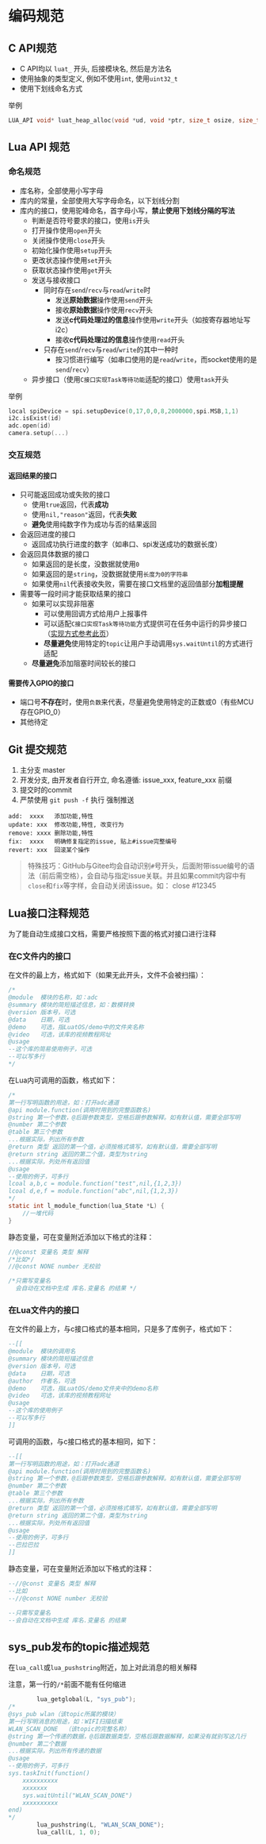 # 编码规范

## C API规范

- C API均以 `luat_` 开头, 后接模块名, 然后是方法名
- 使用抽象的类型定义, 例如不使用`int`, 使用`uint32_t`
- 使用下划线命名方式

举例

```c
LUA_API void* luat_heap_alloc(void *ud, void *ptr, size_t osize, size_t nsize);
```

## Lua API 规范

### 命名规范

- 库名称，全部使用小写字母
- 库内的常量，全部使用大写字母命名，以下划线分割
- 库内的接口，使用驼峰命名，首字母小写，**禁止使用下划线分隔的写法**
  - 判断是否符号要求的接口，使用`is`开头
  - 打开操作使用`open`开头
  - 关闭操作使用`close`开头
  - 初始化操作使用`setup`开头
  - 更改状态操作使用`set`开头
  - 获取状态操作使用`get`开头
  - 发送与接收接口
    - 同时存在`send`/`recv`与`read`/`write`时
      - 发送**原始数据**操作使用`send`开头
      - 接收**原始数据**操作使用`recv`开头
      - 发送**c代码处理过的信息**操作使用`write`开头（如按寄存器地址写i2c）
      - 接收**c代码处理过的信息**操作使用`read`开头
    - 只存在`send`/`recv`与`read`/`write`的其中一种时
      - 按习惯进行编写（如串口使用的是`read`/`write`，而socket使用的是`send`/`recv`）
  - 异步接口（使用`C接口实现Task等待功能`适配的接口）使用`task`开头

举例

```c
local spiDevice = spi.setupDevice(0,17,0,0,8,2000000,spi.MSB,1,1)
i2c.isExist(id)
adc.open(id)
camera.setup(...)
```

### 交互规范

#### 返回结果的接口

- 只可能返回成功或失败的接口
  - 使用`true`返回，代表**成功**
  - 使用`nil,"reason"`返回，代表**失败**
  - **避免**使用纯数字作为成功与否的结果返回
- 会返回进度的接口
  - 返回成功执行进度的数字（如串口、spi发送成功的数据长度）
- 会返回具体数据的接口
  - 如果返回的是长度，没数据就使用`0`
  - 如果返回的是`string`，没数据就使用`长度为0的字符串`
  - 如果使用`nil`代表接收失败，需要在接口文档里的返回值部分**加粗提醒**
- 需要等一段时间才能获取结果的接口
  - 如果可以实现非阻塞
    - 可以使用回调方式给用户上报事件
    - 可以适配`C接口实现Task等待功能`方式提供可在任务中运行的异步接口（[实现方式参考此页](https://wiki.luatos.com/develop/c_wait.html)）
    - **尽量避免**使用特定的`topic`让用户手动调用`sys.waitUntil`的方式进行适配
  - **尽量避免**添加阻塞时间较长的接口

#### 需要传入GPIO的接口

- 端口号**不存在**时，使用`负数`来代表，尽量避免使用特定的正数或0（有些MCU存在GPIO_0）
- 其他待定

## Git 提交规范

1. 主分支 master
2. 开发分支, 由开发者自行开立, 命名遵循: issue_xxx, feature_xxx 前缀
3. 提交时的commit
4. 严禁使用 `git push -f` 执行 强制推送

```
add:  xxxx   添加功能,特性
update: xxx  修改功能,特性, 改变行为
remove: xxxx 删除功能,特性
fix:  xxxx   明确修复指定的issue, 贴上#issue完整编号
revert: xxx  回滚某个操作
```

> 特殊技巧：GitHub与Gitee均会自动识别`#`号开头，后面附带issue编号的语法（前后需空格），会自动与指定issue关联。并且如果commit内容中有`close`和`fix`等字样，会自动关闭该issue。如： close #12345

## Lua接口注释规范

为了能自动生成接口文档，需要严格按照下面的格式对接口进行注释

### 在C文件内的接口

在文件的最上方，格式如下（如果无此开头，文件不会被扫描）：

```c
/*
@module  模块的名称，如：adc
@summary 模块的简短描述信息，如：数模转换
@version 版本号，可选
@data    日期，可选
@demo    可选，指LuatOS/demo中的文件夹名称
@video   可选，该库的视频教程网址
@usage
--这个库的简易使用例子，可选
--可以写多行
*/
```

在Lua内可调用的函数，格式如下：

```c
/*
第一行写明函数的用途，如：打开adc通道
@api module.function(调用时用到的完整函数名)
@string 第一个参数，@后跟参数类型，空格后跟参数解释。如有默认值，需要全部写明
@number 第二个参数
@table 第三个参数
...根据实际，列出所有参数
@return 类型 返回的第一个值，必须按格式填写，如有默认值，需要全部写明
@return string 返回的第二个值，类型为string
...根据实际，列处所有返回值
@usage
--使用的例子，可多行
lcoal a,b,c = module.function("test",nil,{1,2,3})
lcoal d,e,f = module.function("abc",nil,{1,2,3})
*/
static int l_module_function(lua_State *L) {
    //一堆代码
}
```

静态变量，可在变量附近添加以下格式的注释：

```c
//@const 变量名 类型 解释
/*比如*/
//@const NONE number 无校验

/*只需写变量名
  会自动在文档中生成 库名.变量名 的结果 */
```

### 在Lua文件内的接口

在文件的最上方，与c接口格式的基本相同，只是多了库例子，格式如下：

```lua
--[[
@module  模块的调用名
@summary 模块的简短描述信息
@version 版本号，可选
@data    日期，可选
@author  作者名，可选
@demo    可选，指LuatOS/demo文件夹中的demo名称
@video   可选，该库的视频教程网址
@usage
--这个库的使用例子
--可以写多行
]]
```

可调用的函数，与c接口格式的基本相同，如下：

```lua
--[[
第一行写明函数的用途，如：打开adc通道
@api module.function(调用时用到的完整函数名)
@string 第一个参数，@后跟参数类型，空格后跟参数解释。如有默认值，需要全部写明
@number 第二个参数
@table 第三个参数
...根据实际，列出所有参数
@return 类型 返回的第一个值，必须按格式填写，如有默认值，需要全部写明
@return string 返回的第二个值，类型为string
...根据实际，列处所有返回值
@usage
--使用的例子，可多行
--巴拉巴拉
]]
```

静态变量，可在变量附近添加以下格式的注释：

```lua
--//@const 变量名 类型 解释
--比如
--//@const NONE number 无校验

--只需写变量名
--会自动在文档中生成 库名.变量名 的结果
```

## sys_pub发布的topic描述规范

在`lua_call`或`lua_pushstring`附近，加上对此消息的相关解释

注意，第一行的`/*`前面不能有任何缩进

```c
        lua_getglobal(L, "sys_pub");
/*
@sys_pub wlan（该topic所属的模块）
第一行写明消息的用途，如：WIFI扫描结束
WLAN_SCAN_DONE  （该topic的完整名称）
@string 第一个传递的数据，@后跟数据类型，空格后跟数据解释，如果没有就别写这几行
@number 第二个数据
...根据实际，列出所有传递的数据
@usage
--使用的例子，可多行
sys.taskInit(function()
    xxxxxxxxxx
    xxxxxxx
    sys.waitUntil("WLAN_SCAN_DONE")
    xxxxxxxxxx
end)
*/
        lua_pushstring(L, "WLAN_SCAN_DONE");
        lua_call(L, 1, 0);
```
